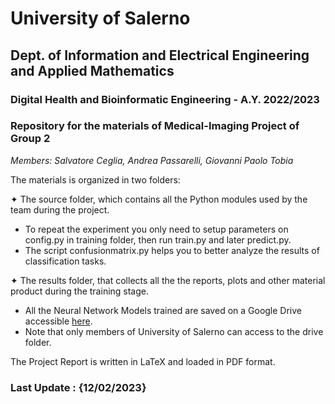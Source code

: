 # University of Salerno
## Dept. of Information and Electrical Engineering and Applied Mathematics
### Digital Health and Bioinformatic Engineering - A.Y. 2022/2023
### Repository for the materials of Medical-Imaging Project of Group 2
_Members: Salvatore Ceglia, Andrea Passarelli, Giovanni Paolo Tobia_

The materials is organized in two folders:

✦ The source folder, which contains all the Python modules used by the team during the project.
 - To repeat the experiment you only need to setup parameters on config.py in training folder, then run train.py and later predict.py.
 - The script confusionmatrix.py helps you to better analyze the results of classification tasks.
  
✦ The results folder, that collects all the the reports, plots and other material product during the training stage.
 - All the Neural Network Models trained are saved on a Google Drive accessible [here](https://drive.google.com/drive/folders/1M7pE0aQsxerF1bJY-ez7_XhtfzAxswXE?usp=sharing).
 - Note that only members of University of Salerno can access to the drive folder.

The Project Report is written in LaTeX and loaded in PDF format. 

### Last Update : {12/02/2023}
